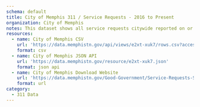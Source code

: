 ```yaml
---
schema: default
title: City of Memphis 311 / Service Requests - 2016 to Present
organization: City of Memphis
notes: This dataset shows all service requests citywide reported on or after January 1, 2016.
resources:
  - name: City of Memphis CSV
    url: 'https://data.memphistn.gov/api/views/e2xt-xuk7/rows.csv?accessType=DOWNLOAD'
    format: csv
  - name: City of Memphis JSON API
    url: 'https://data.memphistn.gov/resource/e2xt-xuk7.json'
    format: json api
  - name: City of Memphis Download Website
    url: 'https://data.memphistn.gov/Good-Government/Service-Requests-Since-2016/e2xt-xuk7'
    format: url
category:
  - 311 Data
---
```

